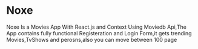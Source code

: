 # Noxe
Noxe Is a Movies App With React.js and Context Using Moviedb Api,The App contains fully functional Registeration and Login Form,it gets trending Movies,TvShows and perosns,also you can move between 100 page
